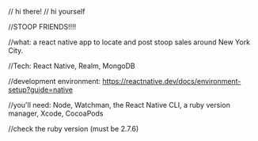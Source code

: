 // hi there!
// hi yourself


//STOOP FRIENDS!!!!

//what: a react native app to locate and post stoop sales around New York City.

//Tech: React Native, Realm, MongoDB

//development environment: https://reactnative.dev/docs/environment-setup?guide=native

//you'll need: Node, Watchman, the React Native CLI, a ruby version manager, Xcode, CocoaPods

//check the ruby version (must be 2.7.6)
